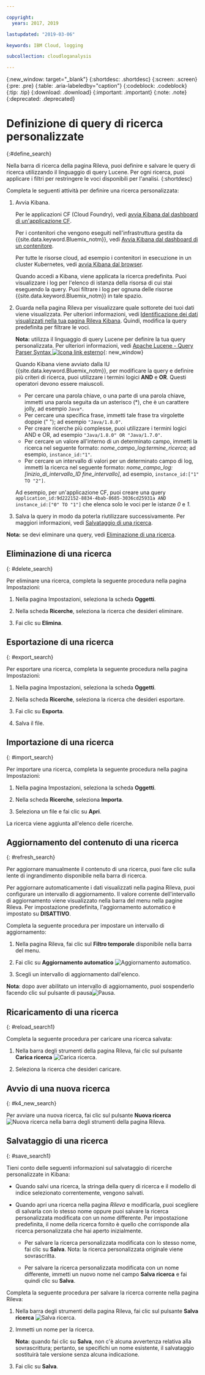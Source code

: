 ```yaml
---

copyright:
  years: 2017, 2019

lastupdated: "2019-03-06"

keywords: IBM Cloud, logging

subcollection: cloudloganalysis

---
```


{:new_window: target="_blank"}
{:shortdesc: .shortdesc}
{:screen: .screen}
{:pre: .pre}
{:table: .aria-labeledby="caption"}
{:codeblock: .codeblock}
{:tip: .tip}
{:download: .download}
{:important: .important}
{:note: .note}
{:deprecated: .deprecated}

# Definizione di query di ricerca personalizzate
{:#define_search}

Nella barra di ricerca della pagina Rileva, puoi definire e salvare le query di ricerca utilizzando il linguaggio di query Lucene. Per ogni ricerca, puoi applicare i filtri per restringere le voci disponibili per l'analisi.
{:shortdesc}

Completa le seguenti attività per definire una ricerca personalizzata:

1. Avvia Kibana.

    Per le applicazioni CF (Cloud Foundry), vedi [avvia Kibana dal dashboard di un'applicazione CF](/docs/services/CloudLogAnalysis/kibana?topic=cloudloganalysis-launch#launch_Kibana_from_cf_app).

	Per i contenitori che vengono eseguiti nell'infrastruttura gestita da {{site.data.keyword.Bluemix_notm}}, vedi [Avvia Kibana dal dashboard di un contenitore](/docs/services/CloudLogAnalysis/kibana?topic=cloudloganalysis-launch#launch_Kibana_for_containers).
    
    Per tutte le risorse cloud, ad esempio i contenitori in esecuzione in un cluster Kubernetes, vedi [avvia Kibana dal browser](/docs/services/CloudLogAnalysis/kibana?topic=cloudloganalysis-launch#launch_Kibana_from_browser). 
	
	Quando accedi a Kibana, viene applicata la ricerca predefinita. Puoi visualizzare i log per l'elenco di istanza della risorsa di cui stai eseguendo la query. Puoi filtrare i log per ognuna delle risorse {{site.data.keyword.Bluemix_notm}} in tale spazio.

2. Guarda nella pagina Rileva per visualizzare quale sottorete dei tuoi dati viene visualizzata. Per ulteriori informazioni, vedi [Identificazione dei dati visualizzati nella tua pagina Rileva Kibana](/docs/services/CloudLogAnalysis/kibana?topic=cloudloganalysis-analize_logs_interactively#identify_data). Quindi, modifica la query predefinita per filtrare le voci.

    **Nota:** utilizza il linguaggio di query Lucene per definire la tua query personalizzata. Per ulteriori informazioni, vedi [Apache Lucene - Query Parser Syntax  ![Icona link esterno](../../../icons/launch-glyph.svg "Icona link esterno")](https://lucene.apache.org/core/2_9_4/queryparsersyntax.html){: new_window}
    
    Quando Kibana viene avviato dalla IU {{site.data.keyword.Bluemix_notm}}, per modificare la query e definire più criteri di ricerca, puoi utilizzare i termini logici **AND** e **OR**. Questi operatori devono essere maiuscoli.    
    
    * Per cercare una parola chiave, o una parte di una parola chiave, immetti una parola seguita da un asterisco (*), che è un carattere jolly, ad esempio `Java*`. 
    * Per cercare una specifica frase, immetti tale frase tra virgolette doppie (" "); ad esempio `"Java/1.8.0"`.
    * Per creare ricerche più complesse, puoi utilizzare i termini logici AND e OR, ad esempio `"Java/1.8.0" OR "Java/1.7.0"`.
    * Per cercare un valore all'interno di un determinato campo, immetti la ricerca nel seguente formato: *nome_campo_log:termine_ricerca*; ad esempio, `instance_id:"1"`.
    * Per cercare un intervallo di valori per un determinato campo di log, immetti la ricerca nel seguente formato: *nome_campo_log:[inizio_di_intervallo_ID fine_intervallo]*, ad esempio, `instance_id:["1" TO "2"]`.

     Ad esempio, per un'applicazione CF, puoi creare una query `application_id:9d222152-8834-4bab-8685-3036cd25931a AND instance_id:["0" TO "1"]` che elenca solo le voci per le istanze *0* e *1*. 

3. Salva la query in modo da poterla riutilizzare successivamente. Per maggiori informazioni, vedi [Salvataggio di una ricerca](/docs/services/CloudLogAnalysis/kibana?topic=cloudloganalysis-define_search#save_search1). 

**Nota:** se devi eliminare una query, vedi [Eliminazione di una ricerca](/docs/services/CloudLogAnalysis/kibana?topic=cloudloganalysis-define_search#delete_search).



## Eliminazione di una ricerca
{: #delete_search}

Per eliminare una ricerca, completa la seguente procedura nella pagina Impostazioni:

1. Nella pagina Impostazioni, seleziona la scheda **Oggetti**.

2. Nella scheda **Ricerche**, seleziona la ricerca che desideri eliminare.

3. Fai clic su **Elimina**.


## Esportazione di una ricerca
{: #export_search}

Per esportare una ricerca, completa la seguente procedura nella pagina Impostazioni:

1. Nella pagina Impostazioni, seleziona la scheda **Oggetti**.

2. Nella scheda **Ricerche**, seleziona la ricerca che desideri esportare.

3. Fai clic su **Esporta**.

4. Salva il file.

 
## Importazione di una ricerca
{: #import_search}

Per importare una ricerca, completa la seguente procedura nella pagina Impostazioni:

1. Nella pagina Impostazioni, seleziona la scheda **Oggetti**.

2. Nella scheda **Ricerche**, seleziona **Importa**.

3. Seleziona un file e fai clic su **Apri**.

La ricerca viene aggiunta all'elenco delle ricerche.

## Aggiornamento del contenuto di una ricerca
{: #refresh_search}

Per aggiornare manualmente il contenuto di una ricerca, puoi fare clic sulla lente di ingrandimento disponibile nella barra di ricerca. 

Per aggiornare automaticamente i dati visualizzati nella pagina Rileva, puoi configurare un intervallo di aggiornamento. Il valore corrente dell'intervallo di aggiornamento viene visualizzato nella barra del menu nella pagine Rileva. Per impostazione predefinita, l'aggiornamento automatico è impostato su **DISATTIVO**.

Completa la seguente procedura per impostare un intervallo di aggiornamento:

1. Nella pagina Rileva, fai clic sul **Filtro temporale** disponibile nella barra del menu.

2. Fai clic su **Aggiornamento automatico** ![Aggiornamento automatico](images/auto_refresh_icon.jpg "Aggiornamento automatico").

3. Scegli un intervallo di aggiornamento dall'elenco. 

**Nota**: dopo aver abilitato un intervallo di aggiornamento, puoi sospenderlo facendo clic sul pulsante di pausa![Pausa](images/auto_refresh_pause_icon.jpg "Pausa").


## Ricaricamento di una ricerca
{: #reload_search1}

Completa la seguente procedura per caricare una ricerca salvata:

1. Nella barra degli strumenti della pagina Rileva, fai clic sul pulsante **Carica ricerca** ![Carica ricerca](images/load_icon.jpg "Carica ricerca").

2. Seleziona la ricerca che desideri caricare. 

## Avvio di una nuova ricerca
{: #k4_new_search}

Per avviare una nuova ricerca, fai clic sul pulsante **Nuova ricerca** ![Nuova ricerca](images/new_search_icon.jpg "Nuova ricerca") nella barra degli strumenti della pagina Rileva.

## Salvataggio di una ricerca 
{: #save_search1}

Tieni conto delle seguenti informazioni sul salvataggio di ricerche personalizzate in Kibana:

* Quando salvi una ricerca, la stringa della query di ricerca e il modello di indice selezionato correntemente, vengono salvati.
* Quando apri una ricerca nella pagina *Rileva* e modificarla, puoi scegliere di salvarla con lo stesso nome oppure puoi salvare la ricerca personalizzata modificata con un nome differente. Per impostazione predefinita, il nome della ricerca fornito è quello che corrisponde alla ricerca personalizzata che hai aperto inizialmente.

    * Per salvare la ricerca personalizzata modificata con lo stesso nome, fai clic su **Salva**. Nota: la ricerca personalizzata originale viene sovrascritta. 
	
	* Per salvare la ricerca personalizzata modificata con un nome differente, immetti un nuovo nome nel campo **Salva ricerca** e fai quindi clic su **Salva**. 


Completa la seguente procedura per salvare la ricerca corrente nella pagina Rileva:

1. Nella barra degli strumenti della pagina Rileva, fai clic sul pulsante **Salva ricerca** ![Salva ricerca](images/save_search_icon.jpg "Salva ricerca").

2. Immetti un nome per la ricerca.

    **Nota:** quando fai clic su **Salva**, non c'è alcuna avvertenza relativa alla sovrascrittura; pertanto, se specifichi un nome esistente, il salvataggio sostituirà tale versione senza alcuna indicazione.

3. Fai clic su **Salva**. 
